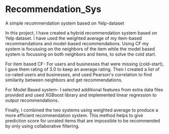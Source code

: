 # Recommendation_Sys
A simple recommendation system based on Yelp-dataset

In this project, I have created a hybrid recommendation system based on Yelp dataset. I have used the weighted average of my item-based recommendations and model-based recommendations. Using CF my system is focussing on the neighbors of the item while the model based system is focussing on both neighbors and items, to solve the cold start.

For item based CF- For users and businesses that were missing (cold-start), I gave them rating of 3.0 to keep an average rating. Then I created a list of co-rated users and businesses, and used Pearson's correlation to find similarity between neighbors and get recommendations.

For Model Based system- I selected additional features from extra data files provided and used XGBoost library and implemented linear regression to output recommendations.

Finally, I combined the two systems using weighted average to produce a more efficient recommendation system. This method helps to give prediction score for unrated items that are impossible to be recommended by only using collaborative filtering.
